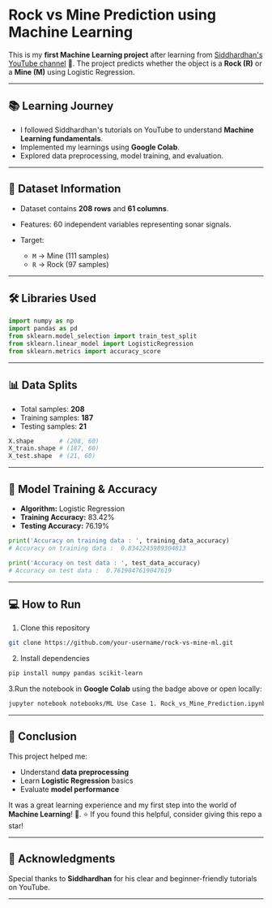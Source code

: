 # Rock vs Mine Prediction using Machine Learning

This is my **first Machine Learning project** after learning from [Siddhardhan's YouTube channel](https://www.youtube.com/@Siddhardhan) 🚀.
The project predicts whether the object is a **Rock (R)** or a **Mine (M)** using Logistic Regression.

---

## 📚 Learning Journey

* I followed Siddhardhan's tutorials on YouTube to understand **Machine Learning fundamentals**.
* Implemented my learnings using **Google Colab**.
* Explored data preprocessing, model training, and evaluation.

---

## 📂 Dataset Information

* Dataset contains **208 rows** and **61 columns**.
* Features: 60 independent variables representing sonar signals.
* Target:

  * `M` → Mine (111 samples)
  * `R` → Rock (97 samples)

---

## 🛠️ Libraries Used

```python
import numpy as np
import pandas as pd
from sklearn.model_selection import train_test_split
from sklearn.linear_model import LogisticRegression
from sklearn.metrics import accuracy_score
```

---

## 📊 Data Splits

* Total samples: **208**
* Training samples: **187**
* Testing samples: **21**

```python
X.shape       # (208, 60)
X_train.shape # (187, 60)
X_test.shape  # (21, 60)
```

---

## 🤖 Model Training & Accuracy

* **Algorithm:** Logistic Regression
* **Training Accuracy:** 83.42%
* **Testing Accuracy:** 76.19%

```python
print('Accuracy on training data : ', training_data_accuracy)
# Accuracy on training data :  0.8342245989304813

print('Accuracy on test data : ', test_data_accuracy)
# Accuracy on test data :  0.7619047619047619
```

---

## 💻 How to Run

1. Clone this repository

```bash
git clone https://github.com/your-username/rock-vs-mine-ml.git
```

2. Install dependencies

```bash
pip install numpy pandas scikit-learn
```

3.Run the notebook in **Google Colab** using the badge above or open locally:

```bash
jupyter notebook notebooks/ML Use Case 1. Rock_vs_Mine_Prediction.ipynb
```

---

## 🎯 Conclusion

This project helped me:

* Understand **data preprocessing**
* Learn **Logistic Regression** basics
* Evaluate **model performance**

It was a great learning experience and my first step into the world of **Machine Learning**! 🚀. ⭐️ If you found this helpful, consider giving this repo a star!

---

## 🙌 Acknowledgments

Special thanks to **Siddhardhan** for his clear and beginner-friendly tutorials on YouTube.

---
